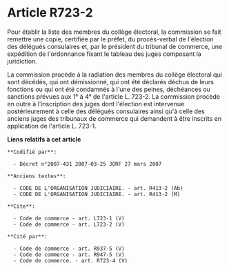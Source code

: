 # Article R723-2

Pour établir la liste des membres du collège électoral, la commission se fait remettre une copie, certifiée par le préfet, du
procès-verbal de l'élection des délégués consulaires et, par le président du tribunal de commerce, une expédition de
l'ordonnance fixant le tableau des juges composant la juridiction. 

La commission procède à la radiation des membres du collège électoral qui sont décédés, qui ont démissionné, qui ont été
déclarés déchus de leurs fonctions ou qui ont été condamnés à l'une des peines, déchéances ou sanctions prévues aux 1° à 4°
de l'article L. 723-2. La commission procède en outre à l'inscription des juges dont l'élection est intervenue
postérieurement à celle des délégués consulaires ainsi qu'à celle des anciens juges des tribunaux de commerce qui demandent à
être inscrits en application de l'article L. 723-1.

**Liens relatifs à cet article**

	**Codifié par**:

	  - Décret n°2007-431 2007-03-25 JORF 27 mars 2007

	**Anciens textes**:

	  - CODE DE L'ORGANISATION JUDICIAIRE. - art. R413-2 (Ab)
	  - CODE DE L'ORGANISATION JUDICIAIRE. - art. R413-2 (M)

	**Cite**:

	  - Code de commerce - art. L723-1 (V)
	  - Code de commerce - art. L723-2 (V)

	**Cité par**:

	  - Code de commerce - art. R937-5 (V)
	  - Code de commerce - art. R947-5 (V)
	  - Code de commerce. - art. R723-4 (V)

